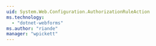 ```yaml
---
uid: System.Web.Configuration.AuthorizationRuleAction
ms.technology: 
  - "dotnet-webforms"
ms.author: "riande"
manager: "wpickett"
---
```

